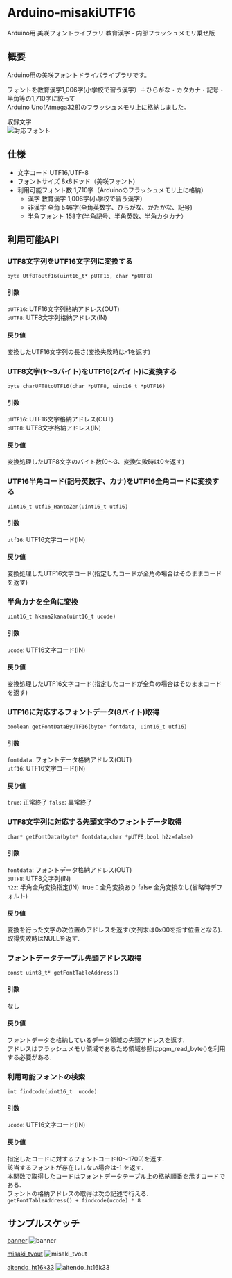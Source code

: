 # Arduino-misakiUTF16
Arduino用 美咲フォントライブラリ 教育漢字・内部フラッシュメモリ乗せ版

## 概要
Arduino用の美咲フォントドライバライブラリです。

フォントを教育漢字1,006字(小学校で習う漢字）＋ひらがな・カタカナ・記号・半角等の1,710字に絞って  
Arduino Uno(Atmega328)のフラッシュメモリ上に格納しました。  

収録文字  
![対応フォント](img/教育漢字.PNG)


## 仕様
* 文字コード  UTF16/UTF-8  
* フォントサイズ  8x8ドッド（美咲フォント)  
* 利用可能フォント数  1,710字（Arduinoのフラッシュメモリ上に格納）  
  * 漢字 教育漢字 1,006字(小学校で習う漢字）  
  * 非漢字 全角 546字(全角英数字、ひらがな、かたかな、記号)  
  * 半角フォント  158字(半角記号、半角英数、半角カタカナ）  
  
## 利用可能API

### UTF8文字列をUTF16文字列に変換する  
`byte Utf8ToUtf16(uint16_t* pUTF16, char *pUTF8)`  
#### 引数  
`pUTF16`: UTF16文字列格納アドレス(OUT)  
`pUTF8`: UTF8文字列格納アドレス(IN)  
#### 戻り値  
変換したUTF16文字列の長さ(変換失敗時は-1を返す)  

### UTF8文字(1～3バイト)をUTF16(2バイト)に変換する  
`byte charUFT8toUTF16(char *pUTF8, uint16_t *pUTF16)`
#### 引数  
`pUTF16`: UTF16文字格納アドレス(OUT)  
`pUTF8`: UTF8文字格納アドレス(IN)  
#### 戻り値  
変換処理したUTF8文字のバイト数(0～3、変換失敗時は0を返す)  

### UTF16半角コード(記号英数字、カナ)をUTF16全角コードに変換する  
`uint16_t utf16_HantoZen(uint16_t utf16)`  
#### 引数  
`utf16`: UTF16文字コード(IN)  
#### 戻り値  
変換処理したUTF16文字コード(指定したコードが全角の場合はそのままコードを返す)  

### 半角カナを全角に変換  
`uint16_t hkana2kana(uint16_t ucode)`  
#### 引数  
`ucode`: UTF16文字コード(IN)  
#### 戻り値  
変換処理したUTF16文字コード(指定したコードが全角の場合はそのままコードを返す)  

### UTF16に対応するフォントデータ(8バイト)取得  
`boolean getFontDataByUTF16(byte* fontdata, uint16_t utf16)`    
#### 引数  
`fontdata`: フォントデータ格納アドレス(OUT)  
`utf16`: UTF16文字コード(IN)  
#### 戻り値  
`true`: 正常終了 `false`: 異常終了  


### UTF8文字列に対応する先頭文字のフォントデータ取得  
`char* getFontData(byte* fontdata,char *pUTF8,bool h2z=false)`  
#### 引数  
`fontdata`: フォントデータ格納アドレス(OUT)  
`pUTF8`: UTF8文字列(IN)  
`h2z`: 半角全角変換指定(IN)  true：全角変換あり false 全角変換なし(省略時デフォルト)  
#### 戻り値  
変換を行った文字の次位置のアドレスを返す(文列末は0x00を指す位置となる).    
取得失敗時はNULLを返す.  

###  フォントデータテーブル先頭アドレス取得  
`const uint8_t* getFontTableAddress()`
#### 引数  
なし  
#### 戻り値  
フォントデータを格納しているデータ領域の先頭アドレスを返す.  
アドレスはフラッシュメモリ領域であるため領域参照はpgm_read_byte()を利用する必要がある.  

### 利用可能フォントの検索    
`int findcode(uint16_t  ucode)`  
#### 引数  
`ucode`: UTF16文字コード(IN)  
#### 戻り値  
指定したコードに対するフォントコード(0～1709)を返す.   
該当するフォントが存在ししない場合は-1 を返す.  
本関数で取得したコードはフォントデータテーブル上の格納順番を示すコードである.  
フォントの格納アドレスの取得は次の記述で行える.  
`getFontTableAddress() + findcode(ucode) * 8`

## サンプルスケッチ
[banner](misakiUTF16/examples/banner/banner.ino)
![banner](img/sample.png)

[misaki_tvout](misakiUTF16/examples/misaki_tvout/misaki_tvout.ino)
![misaki_tvout](img/misaki_tvout.jpg)

[aitendo_ht16k33](misakiUTF16/examples/aitendo_ht16k33/aitendo_ht16k33.ino)
![aitendo_ht16k33](img/aitendo_ht16k33.jpg)
